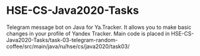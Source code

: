 # HSE-CS-Java2020-Tasks
Telegram message bot on Java for Ya.Tracker. It allows you to make basic changes in your profile of Yandex Tracker.
Main code is placed in HSE-CS-Java2020-Tasks/task-03-telegram-random-coffee/src/main/java/ru/hse/cs/java2020/task03/
